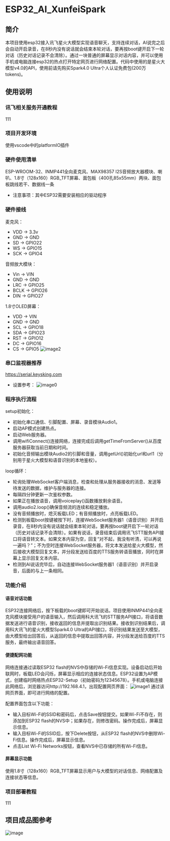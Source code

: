 # ESP32_AI_XunfeiSpark
## 简介
本项目使用esp32接入讯飞星火大模型实现语音聊天，支持连续对话，AI说完之后会自动开启录音，在8秒内没有说话就会结束本轮对话，要再按boot键开启下一轮对话（历史对话记录不会清除）。通过一块普通的屏幕显示对话内容，并可以使用手机或电脑连接esp32的热点打开特定网页进行网络配置。代码中使用的是星火大模型v4.0的API，使用前请先购买Spark4.0 Ultra个人认证免费包(200万tokens)。
## 使用说明
### 讯飞相关服务开通教程
111
### 项目开发环境
使用vscode中的platformIO插件
### 硬件使用清单
ESP-WROOM-32、INMP441全向麦克风、MAX98357 I2S音频放大器模块、喇叭、1.8寸（128x160）RGB_TFT屏幕、面包板（400孔85x55mm）两块、面包板跳线若干、数据线一条
- 注意事项：其中ESP32需要安装相应的驱动程序
### 硬件接线
麦克风：
- VDD -> 3.3v
- GND -> GND
- SD -> GPIO22
- WS -> GPIO15
- SCK -> GPIO4

音频放大模块：
- Vin -> VIN
- GND -> GND
- LRC -> GPIO25
- BCLK -> GPIO26
- DIN -> GPIO27

1.8寸OLED屏幕：
- VDD -> VIN
- GND -> GND
- SCL -> GPIO18
- SDA -> GPIO23
- RST -> GPIO12
- DC -> GPIO16
- CS -> GPIO5
![image2](./images/connection.png)
### 串口监视器推荐
https://serial.keysking.com
- 设置参考：
![image0](./images/set.png)
### 程序执行流程
setup初始化：
- 初始化串口通信、引脚配置、屏幕、录音模块Audio1。
- 启动AP模式创建热点。
- 启动Web服务器。
- 调用wifiConnect()连接网络，连接完成后调用getTimeFromServer()从百度服务器获取当前日期和时间。
- 初始化音频输出模块Audio2的引脚和音量，调用getUrl()初始化url和url1（分别用于星火大模型和语音识别的本地鉴权）。

loop循环：
- 轮询处理WebSocket客户端消息，检查和处理从服务器接收的消息、发送等待发送的数据，维护与服务器的连接。
- 每隔四分钟更新一次鉴权参数。
- 如果正在播放语音，调用voiceplay()函数播放剩余语音。
- 调用audio2.loop()确保音频流的连续和稳定播放。
- 没有音频播放时，熄灭板载LED；有音频播放时，点亮板载LED。
- 检测到板载boot按键被按下时，连接WebSocket服务器1（语音识别）并开启录音，在8秒内没有说话就会结束本轮对话，要再按boot键开启下一轮对话（历史对话记录不会清除）。如果有说话，录音结束后调用讯飞STT服务API接口将语音转文本。如果文本内容为空，回复“对不起，我没有听清，可以再说一遍吗？”；不为空时连接WebSocket服务器，将文本发送给星火大模型，然后接收大模型回复文本，并分段发送给百度的TTS服务转语音播放，同时在屏幕上显示回复文本内容。
- 检测到AI说话完毕后，自动连接WebSocket服务器1（语音识别）并开启录音，后面的与上一条相同。
### 功能介绍
#### 语音对话功能
ESP32连接网络后，按下板载的boot键即可开始说话。项目使用INMP441全向麦克风模块接受用户的语音输入，然后调用科大讯飞的STT服务API接口，将语音数据发送进行语音识别，接收返回的信息并提取出识别结果。接收到识别结果后，调用科大讯飞的星火大模型Spark4.0 Ultra的API接口，将识别结果发送至大模型，由大模型给出回答后，从返回的信息中提取出回答内容，并分段发送给百度的TTS服务，最终输出语音回答。
#### 便捷配网功能
网络连接通过读取ESP32 flash的NVS中存储的Wi-Fi信息实现。设备启动后开始联网时，板载LED会闪烁，屏幕显示相应的连接状态信息。ESP32设置为AP模式，创建临时网络热点ESP32-Setup（初始密码为12345678）。手机或电脑连接此网络后，浏览器访问http://192.168.4.1，出现配置网页界面：
![image1](./images/wifiset.jpg)
通过该网页界面，即可进行网络的配置。

配置界面包含以下功能：
- 输入目标Wi-Fi的SSID和密码后，点击Save按钮提交。如果Wi-Fi不存在，则添加到ESP32 flash的NVS中；如果存在，则修改密码。操作完成后，屏幕显示信息。
- 输入目标Wi-Fi的SSID后，按下Delete按钮，从ESP32 flash的NVS中删除Wi-Fi信息。操作完成后，屏幕显示信息。
- 点击List Wi-Fi Networks按钮，查看NVS中已存储的所有Wi-Fi信息。
#### 屏幕显示功能
使用1.8寸（128x160）RGB_TFT屏幕显示用户与大模型的对话信息、网络配置及连接状态等信息。
### 项目部署教程
111
## 项目成品图参考
![image](./images/results.jpg)